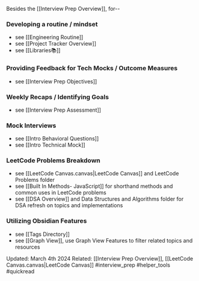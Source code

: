Besides the [[Interview Prep Overview]], for-- 
### Developing a routine / mindset
- see [[Engineering Routine]]
- see [[Project Tracker Overview]]
- see [[Libraries📚]]

### Providing Feedback for Tech Mocks / Outcome Measures
- see [[Interview Prep Objectives]] 

### Weekly Recaps / Identifying Goals
- see [[Interview Prep Assessment]]

### Mock Interviews
- see [[Intro Behavioral Questions]]
- see [[Intro Technical Mock]]

### LeetCode Problems Breakdown
- see [[LeetCode Canvas.canvas|LeetCode Canvas]] and LeetCode Problems folder
- see [[Built In Methods- JavaScript]] for shorthand methods and common uses in LeetCode problems
- see [[DSA Overview]] and Data Structures and Algorithms folder for DSA refresh on topics and implementations

### Utilizing Obsidian Features
- see [[Tags Directory]] 
- see [[Graph View]], use Graph View Features to filter related topics and resources



Updated: March 4th 2024
Related: [[Interview Prep Overview]], [[LeetCode Canvas.canvas|LeetCode Canvas]] #interview_prep #helper_tools  #quickread 